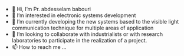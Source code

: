 - 👋 Hi, I’m Pr. abdesselam babouri
- 👀 I’m interested in electronic systems development  
- 🌱 I’m currently developing the new systems based to the visible light communication technique for multiple areas of application 
- 💞️ I’m looking to collaborate with industrialists or with research laboratories to participate in the realization of a project.
- 📫 How to reach me ...

<!---
ababouri/ababouri is a ✨ special ✨ repository because its `README.md` (this file) appears on your GitHub profile.
You can click the Preview link to take a look at your changes.
--->
